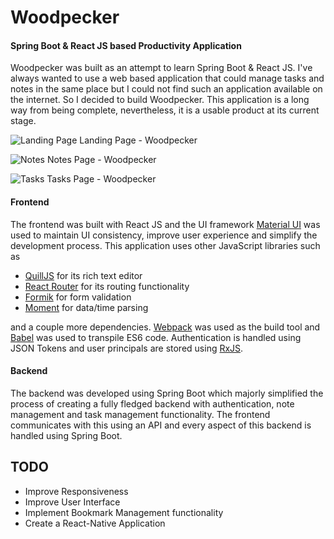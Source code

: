 # Woodpecker
#### Spring Boot & React JS based Productivity Application

Woodpecker was built as an attempt to learn Spring Boot & React JS. I've always wanted to use a web based application
that could manage tasks and notes in the same place but I could not find such an application available on the internet.
So I decided to build Woodpecker. This application is a long way from being complete, nevertheless, it is a usable product 
at its current stage.

![Landing Page](https://i.imgur.com/Sa04npN.png)
Landing Page - Woodpecker

![Notes](https://i.imgur.com/OhRttcZ.png)
Notes Page - Woodpecker

![Tasks](https://i.imgur.com/7lxKlTy.png)
Tasks Page - Woodpecker



#### Frontend

The frontend was built with React JS and the UI framework [Material UI](https://material.io/) was used to maintain UI consistency,
improve user experience and simplify the development process. This application uses other JavaScript libraries such as 
* [QuillJS](https://quilljs.com) for its rich text editor
* [React Router]() for its routing functionality
* [Formik](https://github.com/jaredpalmer/formik) for form validation
* [Moment](http://momentjs.com) for data/time parsing

and a couple more dependencies.
[Webpack](https://webpack.js.org/) was used as the build tool and [Babel](https://babeljs.io/) was used to transpile ES6 code.
Authentication is handled using JSON Tokens and user principals are stored using [RxJS](https://github.com/ReactiveX/rxjs).

#### Backend

The backend was developed using Spring Boot which majorly simplified the process of creating a fully fledged backend with 
authentication, note management and task management functionality. The frontend communicates with this using an API and every
aspect of this backend is handled using Spring Boot.


## TODO

* Improve Responsiveness
* Improve User Interface
* Implement Bookmark Management functionality
* Create a React-Native Application
